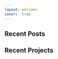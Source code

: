 ```yaml
---
layout: welcome
cover:  true
---
```


<!--author-->

## Recent Posts
<!--posts-->

## Recent Projects
<!--projects-->